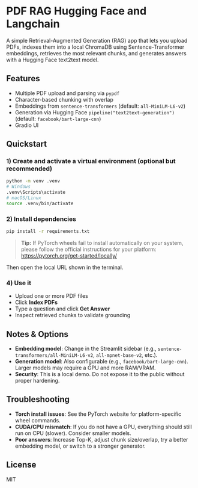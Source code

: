 # PDF RAG Hugging Face and Langchain

A simple Retrieval-Augmented Generation (RAG) app that lets you upload PDFs, indexes them into a local ChromaDB using Sentence-Transformer embeddings, retrieves the most relevant chunks, and generates answers with a Hugging Face text2text model.

## Features
- Multiple PDF upload and parsing via `pypdf`
- Character-based chunking with overlap
- Embeddings from `sentence-transformers` (default: `all-MiniLM-L6-v2`)
- Generation via Hugging Face `pipeline("text2text-generation")` (default: `facebook/bart-large-cnn`)
- Gradio UI 

## Quickstart

### 1) Create and activate a virtual environment (optional but recommended)
```bash
python -m venv .venv
# Windows
.venv\Scripts\activate
# macOS/Linux
source .venv/bin/activate
```

### 2) Install dependencies
```bash
pip install -r requirements.txt
```

> **Tip:** If PyTorch wheels fail to install automatically on your system, please follow the official instructions for your platform: https://pytorch.org/get-started/locally/

Then open the local URL shown in the terminal.

### 4) Use it
- Upload one or more PDF files
- Click **Index PDFs**
- Type a question and click **Get Answer**
- Inspect retrieved chunks to validate grounding

## Notes & Options

- **Embedding model**: Change in the Streamlit sidebar (e.g., `sentence-transformers/all-MiniLM-L6-v2`, `all-mpnet-base-v2`, etc.).
- **Generation model**: Also configurable (e.g., `facebook/bart-large-cnn`). Larger models may require a GPU and more RAM/VRAM.
- **Security**: This is a local demo. Do not expose it to the public without proper hardening.

## Troubleshooting

- **Torch install issues**: See the PyTorch website for platform-specific wheel commands.
- **CUDA/CPU mismatch**: If you do not have a GPU, everything should still run on CPU (slower). Consider smaller models.
- **Poor answers**: Increase Top-K, adjust chunk size/overlap, try a better embedding model, or switch to a stronger generator.

## License
MIT
